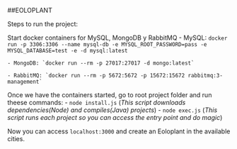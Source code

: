 ##EOLOPLANT

Steps to run the project:

Start docker containers for MySQL, MongoDB y RabbitMQ
	- MySQL: `docker run -p 3306:3306 --name mysql-db -e MYSQL_ROOT_PASSWORD=pass -e MYSQL_DATABASE=test -e -d mysql:latest`

	- MongoDB: `docker run --rm -p 27017:27017 -d mongo:latest`

	- RabbitMQ: `docker run --rm -p 5672:5672 -p 15672:15672 rabbitmq:3-management`

Once we have the containers started, go to root project folder and run theese commands:
	- `node install.js` (*This script downloads dependencies(Node) and compiles(Java) projects*)
	- `node exec.js` (*This script runs each project so you can access the entry point and do magic*)

Now you can access `localhost:3000` and create an Eoloplant in the available cities.
